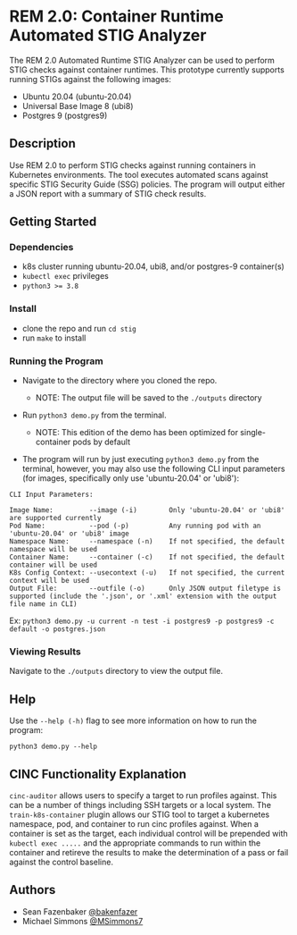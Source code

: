 # REM 2.0: Container Runtime Automated STIG Analyzer

The REM 2.0 Automated Runtime STIG Analyzer can be used to perform STIG checks against container runtimes. This prototype currently supports running STIGs against the following images:

* Ubuntu 20.04 (ubuntu-20.04)
* Universal Base Image 8 (ubi8)
* Postgres 9 (postgres9)

## Description

Use REM 2.0 to perform STIG checks against running containers in Kubernetes environments. The tool executes automated scans against specific STIG Security Guide (SSG) policies. The program will output either a JSON report with a summary of STIG check results. 

## Getting Started

### Dependencies

* k8s cluster running ubuntu-20.04, ubi8, and/or postgres-9 container(s)
* `kubectl exec` privileges
* `python3 >= 3.8`

### Install

* clone the repo and run `cd stig`
* run `make` to install 

### Running the Program

* Navigate to the directory where you cloned the repo.
    * NOTE: The output file will be saved to the `./outputs` directory

* Run `python3 demo.py` from the terminal. 
    * NOTE: This edition of the demo has been optimized for single-container pods by default

* The program will run by just executing `python3 demo.py` from the terminal, however, you may also use the following CLI input parameters (for images, specifically only use 'ubuntu-20.04' or 'ubi8'):


```
CLI Input Parameters:

Image Name:         --image (-i)        Only 'ubuntu-20.04' or 'ubi8' are supported currently
Pod Name:           --pod (-p)          Any running pod with an 'ubuntu-20.04' or 'ubi8' image
Namespace Name:     --namespace (-n)    If not specified, the default namespace will be used
Container Name:     --container (-c)    If not specified, the default container will be used
K8s Config Context: --usecontext (-u)   If not specified, the current context will be used
Output File:        --outfile (-o)      Only JSON output filetype is supported (include the '.json', or '.xml' extension with the output file name in CLI)
```
Ex: `python3 demo.py -u current -n test -i postgres9 -p postgres9 -c default -o postgres.json`

### Viewing Results

Navigate to the `./outputs` directory to view the output file. 

## Help

Use the `--help (-h)` flag to see more information on how to run the program:

`python3 demo.py --help`

## CINC Functionality Explanation

`cinc-auditor` allows users to specify a target to run profiles against. This can be a number of things including SSH targets or a local system. The `train-k8s-container` plugin allows our STIG tool to target a kubernetes namespace, pod, and container to run cinc profiles against. When a container is set as the target, each individual control will be prepended with `kubectl exec .....` and the appropriate commands to run within the container and retireve the results to make the determination of a pass or fail against the control baseline.

## Authors

* Sean Fazenbaker 
[@bakenfazer](https://github.com/bakenfazer)
* Michael Simmons 
[@MSimmons7](https://github.com/MSimmons7)

<!-- ## Version History

* 0.1
    * Initial Release

## License

This project is licensed under the Anchore License - see the LICENSE.md file for details -->